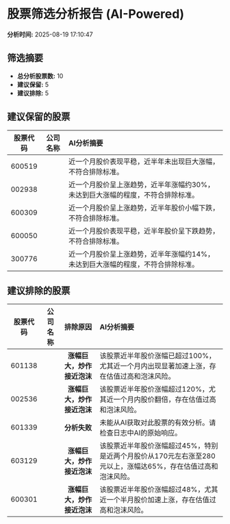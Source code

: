 # 股票筛选分析报告 (AI-Powered)

**分析时间:** 2025-08-19 17:10:47

## 筛选摘要

- **总分析股票数:** 10
- **建议保留:** 5
- **建议排除:** 5

## 建议保留的股票

| 股票代码 | 公司名称 | AI分析摘要 |
|:---:|:---:|:---|
| 600519 |  | 近一个月股价表现平稳，近半年未出现巨大涨幅，不符合排除标准。 |
| 002938 |  | 近一个月股价呈上涨趋势，近半年涨幅约30%，未达到巨大涨幅的程度，不符合排除标准。 |
| 600309 |  | 近一个月股价呈上涨趋势，近半年股价小幅下跌，不符合排除标准。 |
| 600050 |  | 近一个月股价表现平稳，近半年股价呈下跌趋势，不符合排除标准。 |
| 300776 |  | 近一个月股价呈上涨趋势，近半年涨幅约14%，未达到巨大涨幅的程度，不符合排除标准。 |

## 建议排除的股票

| 股票代码 | 公司名称 | 排除原因 | AI分析摘要 |
|:---:|:---:|:---:|:---|
| 601138 |  | **涨幅巨大，炒作接近泡沫** | 该股票近半年股价涨幅已超过100%，尤其近一个月内出现显著加速上涨，存在估值过高和泡沫风险。 |
| 002536 |  | **涨幅巨大，炒作接近泡沫** | 该股票近半年股价涨幅超过120%，尤其近一个月内股价翻倍，存在估值过高和泡沫风险。 |
| 601339 |  | **分析失败** | 未能从AI获取对此股票的有效分析。请检查日志中AI的原始响应。 |
| 603129 |  | **涨幅巨大，炒作接近泡沫** | 该股票近半年股价涨幅超过45%，特别是近两个月股价从170元左右涨至280元以上，涨幅达65%，存在估值过高和泡沫风险。 |
| 600301 |  | **涨幅巨大，炒作接近泡沫** | 该股票近半年股价涨幅超过48%，尤其近一个半月股价加速上涨，存在估值过高和泡沫风险。 |
